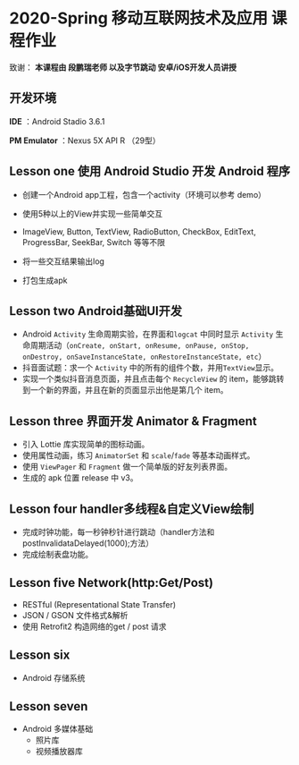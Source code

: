# 2020-Spring 移动互联网技术及应用 课程作业

致谢： **本课程由 段鹏瑞老师 以及字节跳动 安卓/iOS开发人员讲授** 

## 开发环境

**IDE** ：Android Stadio 3.6.1

**PM Emulator** ：Nexus 5X API R （29型） 

## Lesson one 使用 Android Studio 开发 Android 程序

-   创建一个Android app工程，包含一个activity（环境可以参考 demo）

-   使用5种以上的View并实现一些简单交互

-   ImageView, Button, TextView, RadioButton, CheckBox, EditText, ProgressBar, SeekBar, Switch 等等不限

-   将一些交互结果输出log

-   打包生成apk

## Lesson two Android基础UI开发

-   Android `Activity` 生命周期实验，在界面和`logcat` 中同时显示 `Activity` 生命周期活动（`onCreate, onStart, onResume, onPause, onStop, onDestroy, onSaveInstanceState, onRestoreInstanceState, etc`）
-   抖音面试题：求一个 `Activity` 中的所有的组件个数，并用`TextView`显示。
-   实现一个类似抖音消息页面，并且点击每个 `RecycleView` 的 item，能够跳转到一个新的界面，并且在新的页面显示出他是第几个 item。

## Lesson three 界面开发 Animator & Fragment

-   引入 Lottie 库实现简单的图标动画。
-   使用属性动画，练习 `AnimatorSet` 和 `scale`/`fade` 等基本动画样式。
-   使用 `ViewPager` 和 `Fragment` 做一个简单版的好友列表界面。
-   生成的 apk 位置 release 中 v3。

## Lesson four handler多线程&自定义View绘制

-   完成时钟功能，每一秒钟秒针进行跳动（handler方法和postInvalidataDelayed(1000);方法）
-   完成绘制表盘功能。

## Lesson five Network(http:Get/Post) 

-   RESTful (Representational State Transfer) 
-   JSON / GSON 文件格式&解析
-   使用 Retrofit2 构造网络的get / post 请求

## Lesson six 

-   Android 存储系统

## Lesson seven

-   Android 多媒体基础
    -   照片库
    -   视频播放器库